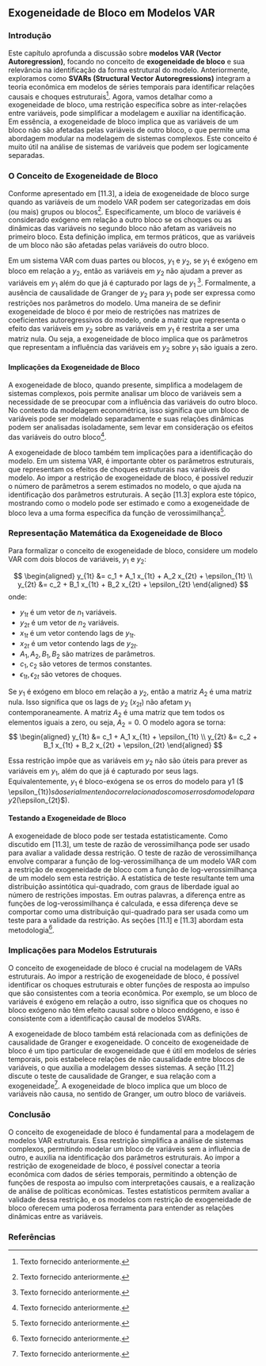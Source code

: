 ## Exogeneidade de Bloco em Modelos VAR

### Introdução

Este capítulo aprofunda a discussão sobre **modelos VAR (Vector Autoregression)**, focando no conceito de **exogeneidade de bloco** e sua relevância na identificação da forma estrutural do modelo. Anteriormente, exploramos como **SVARs (Structural Vector Autoregressions)** integram a teoria econômica em modelos de séries temporais para identificar relações causais e choques estruturais[^1]. Agora, vamos detalhar como a exogeneidade de bloco, uma restrição específica sobre as inter-relações entre variáveis, pode simplificar a modelagem e auxiliar na identificação. Em essência, a exogeneidade de bloco implica que as variáveis de um bloco não são afetadas pelas variáveis de outro bloco, o que permite uma abordagem modular na modelagem de sistemas complexos. Este conceito é muito útil na análise de sistemas de variáveis que podem ser logicamente separadas.

### O Conceito de Exogeneidade de Bloco

Conforme apresentado em [11.3], a ideia de exogeneidade de bloco surge quando as variáveis de um modelo VAR podem ser categorizadas em dois (ou mais) grupos ou blocos[^1]. Especificamente, um bloco de variáveis é considerado exógeno em relação a outro bloco se os choques ou as dinâmicas das variáveis no segundo bloco não afetam as variáveis no primeiro bloco. Esta definição implica, em termos práticos, que as variáveis de um bloco não são afetadas pelas variáveis do outro bloco.

Em um sistema VAR com duas partes ou blocos, $y_1$ e $y_2$, se $y_1$ é exógeno em bloco em relação a $y_2$, então as variáveis em $y_2$ não ajudam a prever as variáveis em $y_1$ além do que já é capturado por lags de $y_1$ [^1]. Formalmente, a ausência de causalidade de Granger de $y_2$ para $y_1$ pode ser expressa como restrições nos parâmetros do modelo. Uma maneira de se definir exogeneidade de bloco é por meio de restrições nas matrizes de coeficientes autoregressivos do modelo, onde a matriz que representa o efeito das variáveis em $y_2$ sobre as variáveis em $y_1$ é restrita a ser uma matriz nula. Ou seja, a exogeneidade de bloco implica que os parâmetros que representam a influência das variáveis em $y_2$ sobre $y_1$ são iguais a zero.

#### Implicações da Exogeneidade de Bloco

A exogeneidade de bloco, quando presente, simplifica a modelagem de sistemas complexos, pois permite analisar um bloco de variáveis sem a necessidade de se preocupar com a influência das variáveis do outro bloco. No contexto da modelagem econométrica, isso significa que um bloco de variáveis pode ser modelado separadamente e suas relações dinâmicas podem ser analisadas isoladamente, sem levar em consideração os efeitos das variáveis do outro bloco[^1].

A exogeneidade de bloco também tem implicações para a identificação do modelo. Em um sistema VAR, é importante obter os parâmetros estruturais, que representam os efeitos de choques estruturais nas variáveis do modelo. Ao impor a restrição de exogeneidade de bloco, é possível reduzir o número de parâmetros a serem estimados no modelo, o que ajuda na identificação dos parâmetros estruturais. A seção [11.3] explora este tópico, mostrando como o modelo pode ser estimado e como a exogeneidade de bloco leva a uma forma específica da função de verossimilhança[^1].

### Representação Matemática da Exogeneidade de Bloco

Para formalizar o conceito de exogeneidade de bloco, considere um modelo VAR com dois blocos de variáveis, $y_1$ e $y_2$:

$$
\begin{aligned}
y_{1t} &= c_1 + A_1 x_{1t} + A_2 x_{2t} + \epsilon_{1t} \\
y_{2t} &= c_2 + B_1 x_{1t} + B_2 x_{2t} + \epsilon_{2t}
\end{aligned}
$$
onde:
*   $y_{1t}$ é um vetor de $n_1$ variáveis.
*   $y_{2t}$ é um vetor de $n_2$ variáveis.
*   $x_{1t}$ é um vetor contendo lags de $y_{1t}$.
*   $x_{2t}$ é um vetor contendo lags de $y_{2t}$.
*   $A_1, A_2, B_1, B_2$ são matrizes de parâmetros.
*   $c_1, c_2$ são vetores de termos constantes.
*   $\epsilon_{1t}, \epsilon_{2t}$ são vetores de choques.

Se $y_1$ é exógeno em bloco em relação a $y_2$, então a matriz $A_2$ é uma matriz nula. Isso significa que os lags de $y_2$ ($x_{2t}$) não afetam $y_1$ contemporaneamente. A matriz $A_2$ é uma matriz que tem todos os elementos iguais a zero, ou seja, $A_2=0$. O modelo agora se torna:
$$
\begin{aligned}
y_{1t} &= c_1 + A_1 x_{1t}  + \epsilon_{1t} \\
y_{2t} &= c_2 + B_1 x_{1t} + B_2 x_{2t} + \epsilon_{2t}
\end{aligned}
$$

Essa restrição impõe que as variáveis em $y_2$ não são úteis para prever as variáveis em $y_1$, além do que já é capturado por seus lags. Equivalentemente, $y_1$ é bloco-exógena se os erros do modelo para y1 ($ \epsilon_{1t}$) são serialmente não correlacionados com os erros do modelo para y2 ($\epsilon_{2t}$).

#### Testando a Exogeneidade de Bloco

A exogeneidade de bloco pode ser testada estatisticamente. Como discutido em [11.3], um teste de razão de verossimilhança pode ser usado para avaliar a validade dessa restrição. O teste de razão de verossimilhança envolve comparar a função de log-verossimilhança de um modelo VAR com a restrição de exogeneidade de bloco com a função de log-verossimilhança de um modelo sem esta restrição. A estatística de teste resultante tem uma distribuição assintótica qui-quadrado, com graus de liberdade igual ao número de restrições impostas. Em outras palavras, a diferença entre as funções de log-verossimilhança é calculada, e essa diferença deve se comportar como uma distribuição qui-quadrado para ser usada como um teste para a validade da restrição. As seções [11.1] e [11.3] abordam esta metodologia[^1].

### Implicações para Modelos Estruturais

O conceito de exogeneidade de bloco é crucial na modelagem de VARs estruturais. Ao impor a restrição de exogeneidade de bloco, é possível identificar os choques estruturais e obter funções de resposta ao impulso que são consistentes com a teoria econômica. Por exemplo, se um bloco de variáveis é exógeno em relação a outro, isso significa que os choques no bloco exógeno não têm efeito causal sobre o bloco endógeno, e isso é consistente com a identificação causal de modelos SVARs.

A exogeneidade de bloco também está relacionada com as definições de causalidade de Granger e exogeneidade. O conceito de exogeneidade de bloco é um tipo particular de exogeneidade que é útil em modelos de séries temporais, pois estabelece relações de não causalidade entre blocos de variáveis, o que auxilia a modelagem desses sistemas. A seção [11.2] discute o teste de causalidade de Granger, e sua relação com a exogeneidade[^1]. A exogeneidade de bloco implica que um bloco de variáveis não causa, no sentido de Granger, um outro bloco de variáveis.

### Conclusão

O conceito de exogeneidade de bloco é fundamental para a modelagem de modelos VAR estruturais. Essa restrição simplifica a análise de sistemas complexos, permitindo modelar um bloco de variáveis sem a influência de outro, e auxilia na identificação dos parâmetros estruturais. Ao impor a restrição de exogeneidade de bloco, é possível conectar a teoria econômica com dados de séries temporais, permitindo a obtenção de funções de resposta ao impulso com interpretações causais, e a realização de análise de políticas econômicas. Testes estatísticos permitem avaliar a validade dessa restrição, e os modelos com restrição de exogeneidade de bloco oferecem uma poderosa ferramenta para entender as relações dinâmicas entre as variáveis.

### Referências
[^1]: Texto fornecido anteriormente.
<!-- END -->
